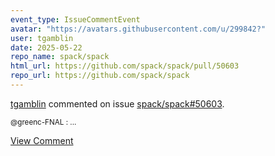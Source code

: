 ```yaml
---
event_type: IssueCommentEvent
avatar: "https://avatars.githubusercontent.com/u/299842?"
user: tgamblin
date: 2025-05-22
repo_name: spack/spack
html_url: https://github.com/spack/spack/pull/50603
repo_url: https://github.com/spack/spack
---
```


<a href='https://github.com/tgamblin' target='_blank'>tgamblin</a> commented on issue <a href='https://github.com/spack/spack/pull/50603' target='_blank'>spack/spack#50603</a>.

<small>@greenc-FNAL : ...</small>

<a href='https://github.com/spack/spack/pull/50603' target='_blank'>View Comment</a>